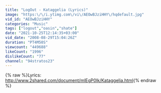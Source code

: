 ```yaml
---
title: "LogOut - Kataggelia (Lyrics)"
image: "https:\/\/i.ytimg.com\/vi\/AEOwBJziHHY\/hqdefault.jpg"
vid_id: "AEOwBJziHHY"
categories: "Music"
tags: ["logout","oasin","shate"]
date: "2021-10-25T12:14:35+03:00"
vid_date: "2008-08-29T15:04:26Z"
duration: "PT4M50S"
viewcount: "449688"
likeCount: "1996"
dislikeCount: "77"
channel: "94stratos23"
---
```

{% raw %}Lyrics: <a rel="nofollow" target="blank" href="http://www.2shared.com/document/mlEgP0lk/Kataggelia.html">http://www.2shared.com/document/mlEgP0lk/Kataggelia.html</a>{% endraw %}
